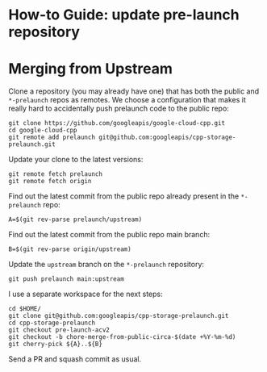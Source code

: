 # How-to Guide: update pre-launch repository

# Merging from Upstream

Clone a repository (you may already have one) that has both the public and
`*-prelaunch` repos as remotes. We choose a configuration that makes it really
hard to accidentally push prelaunch code to the public repo:

```shell
git clone https://github.com/googleapis/google-cloud-cpp.git
cd google-cloud-cpp
git remote add prelaunch git@github.com:googleapis/cpp-storage-prelaunch.git
```

Update your clone to the latest versions:

```shell
git remote fetch prelaunch
git remote fetch origin
```

Find out the latest commit from the public repo already present in the
`*-prelaunch` repo:

```shell
A=$(git rev-parse prelaunch/upstream)
```

Find out the latest commit from the public repo main branch:

```shell
B=$(git rev-parse origin/upstream)
```

Update the `upstream` branch on the `*-prelaunch` repository:

```shell
git push prelaunch main:upstream
```

I use a separate workspace for the next steps:

```shell
cd $HOME/
git clone git@github.com:googleapis/cpp-storage-prelaunch.git
cd cpp-storage-prelaunch
git checkout pre-launch-acv2
git checkout -b chore-merge-from-public-circa-$(date +%Y-%m-%d)
git cherry-pick ${A}..${B}
```

Send a PR and squash commit as usual.
